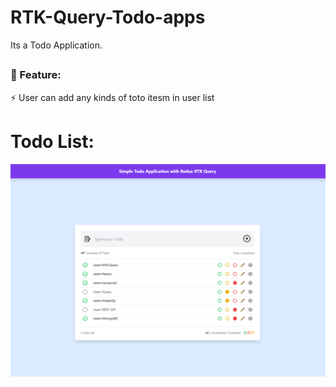# RTK-Query-Todo-apps

Its a Todo Application.

  
##
### 🌱 Feature:
   ⚡ User can add any kinds of toto itesm in user list <br/>
   
##
# Todo List:
![Project Snapsort1](https://github.com/foysal-mahmud/RTK-Query-Todo-apps/blob/main/images/1.PNG) 
